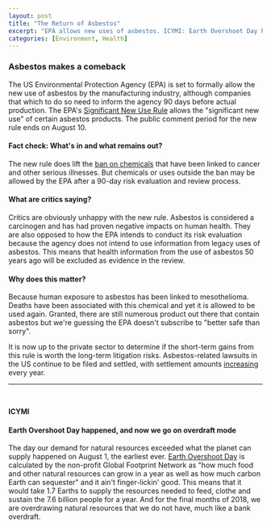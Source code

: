 ```yaml
---
layout: post
title: "The Return of Asbestos"
excerpt: "EPA allows new uses of asbestos. ICYMI: Earth Overshoot Day happened."
categories: [Environment, Health]
---
```


### Asbestos makes a comeback

The US Environmental Protection Agency (EPA) is set to formally allow the new use of asbestos by the manufacturing industry, although companies that which to do so need to inform the agency 90 days before actual production. The EPA's <a href="https://www.epa.gov/reviewing-new-chemicals-under-toxic-substances-control-act-tsca/actions-under-tsca-section-5#SNURs" target="_blank">Significant New Use Rule</a> allows the "significant new use" of certain asbestos products. The public comment period for the new rule ends on August 10.

#### Fact check: What's in and what remains out?

The new rule does lift the <a href="https://www.epa.gov/asbestos/us-federal-bans-asbestos" target="_blank">ban on chemicals</a> that have been linked to cancer and other serious illnesses. But chemicals or uses outside the ban may be allowed by the EPA after a 90-day risk evaluation and review process.

#### What are critics saying?

Critics are obviously unhappy with the new rule. Asbestos is considered a carcinogen and has had proven negative impacts on human health. They are also opposed to how the EPA intends to conduct its risk evaluation because the agency does not intend to use information from legacy uses of asbestos. This means that health information from the use of asbestos 50 years ago will be excluded as evidence in the review.

#### Why does this matter?

Because human exposure to asbestos has been linked to mesothelioma. Deaths have been associated with this chemical and yet it is allowed to be used again. Granted, there are still numerous product out there that contain asbestos but we're guessing the EPA doesn't subscribe to "better safe than sorry".

It is now up to the private sector to determine if the short-term gains from this rule is worth the long-term litigation risks. Asbestos-related lawsuits in the US continue to be filed and settled, with settlement amounts <a href="https://www.reuters.com/article/us-usa-asbestos-lawsuits-idUSBRE84A0J920120511" target="_blank">increasing</a> every year.

* * *
<br />

**ICYMI**

#### **Earth Overshoot Day happened, and now we go on overdraft mode**

The day our demand for natural resources exceeded what the planet can supply happened on August 1, the earliest ever. <a href="https://www.businessinsider.com/what-is-earth-overshoot-day-2018-why-earlier-than-ever-2018-7" target="_blank">Earth Overshoot Day</a> is calculated by the non-profit Global Footprint Network as "how much food and other natural resources can grow in a year as well as how much carbon Earth can sequester" and it ain't finger-lickin' good. This means that it would take 1.7 Earths to supply the resources needed to feed, clothe and sustain the 7.6 billion people for a year. And for the final months of 2018, we are overdrawing natural resources that we do not have, much like a bank overdraft.
